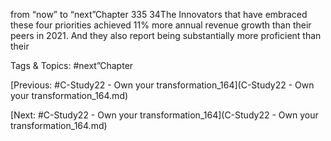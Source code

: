 from “now” to “next”Chapter 335
34The Innovators that have embraced these four 
priorities achieved 11% more annual revenue 
growth than their peers in 2021. And they also 
report being substantially more proficient than their 

   Tags & Topics:
   #next”Chapter

[Previous: #C-Study22 - Own your transformation_164](C-Study22 - Own your transformation_164.md)

[Next: #C-Study22 - Own your transformation_164](C-Study22 - Own your transformation_164.md)